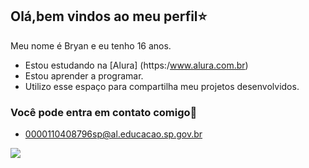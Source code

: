 ## Olá,bem vindos ao meu perfil⭐

Meu nome é Bryan e eu tenho 16 anos.

- Estou estudando na [Alura] (https:/www.alura.com.br)
- Estou aprender a programar.
- Utilizo esse espaço para compartilha meu projetos desenvolvidos.

### Você pode entra em contato comigo📧

- 0000110408796sp@al.educacao.sp.gov.br


![](https://media.tenor.com/ojITD3keo5UAAAAi/demon-slayer-kimetsu-no-yaiba.gif)
